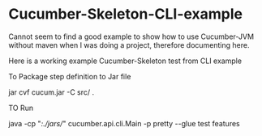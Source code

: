 # Cucumber-Skeleton-CLI-example

Cannot seem to find a good example to show how to use Cucumber-JVM without maven when I was doing a project, therefore documenting here.

Here is a working example
Cucumber-Skeleton test from CLI example

To Package step definition to Jar file

jar cvf cucum.jar -C  src/ .


TO Run

java -cp "*:./jars/*" cucumber.api.cli.Main -p pretty   --glue test features
